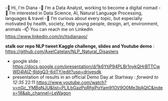-👋 Hi, I'm Diana
-🌱 I’m a Data Analyst, working to become a digital nomad
-👀 I’m interested in Data Science, AI, Natural Language Processing, languages & travel
-💞️ I’m curious about every topic, but especially motivated by health, society, help young people, design, art, environment, animals
-📫 You can reach me on LinkedIn https://www.linkedin.com/in/itsdianavo/

**stalk our repo NLP tweet Kaggle challenge, slides and Youtube demo** : https://github.com/AxelCatelan/NLP_Natural_Disasters
- google slide : https://docs.google.com/presentation/d/1k6YtiP94PLBr1nykQHrBTTCwWD4lAIZ-6ldgQ3-6dTY/edit?usp=drivesdk
- presentation of results in an official Demo Day at Startway : *forward to 12:35* 22:11 https://www.youtube.com/watch?v=nGc_YMBqNJU&list=PLlLbGazPpRfgiPqYam91OV9O0Me3bAQlC&index=18&ab_channel=LeWagon


<!---
petithyggebot/petithyggebot is a ✨ special ✨ repository because its `README.md` (this file) appears on your GitHub profile.
You can click the Preview link to take a look at your changes.
--->

